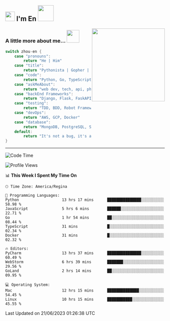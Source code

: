 <h2><img src="https://emojis.slackmojis.com/emojis/images/1531849430/4246/blob-sunglasses.gif?1531849430" width="30"/> I'm En <img src="https://media.giphy.com/media/12oufCB0MyZ1Go/giphy.gif" width="50"></h2>

<img align='right' src="https://media.giphy.com/media/GP1TJJSV4Ys1r64q2A/giphy.gif" width="230">
<!-- <img align='right' src="https://media.giphy.com/media/M9gbBd9nbDrOTu1Mqx/giphy.gif" width="230"> -->


### A little more about me... <img src="https://media.giphy.com/media/jjcvCCXrM3iCY/giphy.gif" width="40">  
<!--
```javascript
const zhou-en = {
    pronouns: "He" | "Him",
    title: "Pythonista" | "Gopher" | "Rustacean",
    code: ["Python", "Go", "Rust", "TypeScript"],
    askMeAbout: ["web dev", "tech", "app dev", "photography"],
    technologies: {
        backEnd: {
            python: ["Django", "Flask", "FaskAPI"],
            go: []
        },
        scraping: ["selenium", "scrapy", "spider"],
        testing: ["Robot Framework"],
        devOps: ["AWS", "Docker", "GCP", "Nginx"],
        databases: ["mongo", "postgresql", "sqlite"],
        misc: ["Firebase", "Heroku"]
    },
    architecture: ["Event Driven Architecture", "Microservices"],
    currentFocus: ["Temporal", "Rust"],
    funFact: "It's not a bug, it's a feature!"
};
```
  -->

```go
switch zhou-en {
    case "pronouns":
        return "He | Him"
    case "title":
        return "Pythonista | Gopher | Rustacean"
    case "code":
        return "Python, Go, TypeScript, Rust"
    case "askMeAbout":
        return "web dev, tech, api, photography, basketball"
    case "backEnd Frameworks":
        return "Django, Flask, FaskAPI, Temporal"
    case "testing":
        return "TDD, BDD, Robot Framework, pytest"
    case "devOps":
        return "AWS, GCP, Docker"
    case "database":
        return "MongoDB, PostgreSQL, Sqlit"
    default:
        return "It's not a bug, it's a feature!"
}
```




---
<!--START_SECTION:waka-->
![Code Time](http://img.shields.io/badge/Code%20Time-746%20hrs%2040%20mins-blue)

![Profile Views](http://img.shields.io/badge/Profile%20Views-48-blue)

📊 **This Week I Spent My Time On** 

```text
🕑︎ Time Zone: America/Regina

💬 Programming Languages: 
Python                   13 hrs 17 mins      ███████████████░░░░░░░░░░   58.98 % 
JavaScript               5 hrs 6 mins        ██████░░░░░░░░░░░░░░░░░░░   22.71 % 
Go                       1 hr 54 mins        ██░░░░░░░░░░░░░░░░░░░░░░░   08.44 % 
TypeScript               31 mins             █░░░░░░░░░░░░░░░░░░░░░░░░   02.34 % 
Docker                   31 mins             █░░░░░░░░░░░░░░░░░░░░░░░░   02.32 % 

🔥 Editors: 
PyCharm                  13 hrs 37 mins      ███████████████░░░░░░░░░░   60.49 % 
WebStorm                 6 hrs 39 mins       ███████░░░░░░░░░░░░░░░░░░   29.56 % 
GoLand                   2 hrs 14 mins       ██░░░░░░░░░░░░░░░░░░░░░░░   09.95 % 

💻 Operating System: 
Mac                      12 hrs 15 mins      ██████████████░░░░░░░░░░░   54.45 % 
Linux                    10 hrs 15 mins      ███████████░░░░░░░░░░░░░░   45.55 % 
```


 Last Updated on 21/06/2023 01:26:38 UTC
<!--END_SECTION:waka-->
